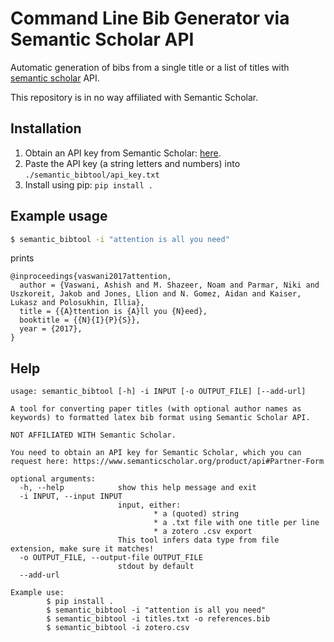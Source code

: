 # Command Line Bib Generator via Semantic Scholar API

Automatic generation of bibs from a single title or a list of titles with
[semantic scholar](https://www.semanticscholar.org/product/api) API.

This repository is in no way affiliated with Semantic Scholar.

## Installation

1. Obtain an API key from Semantic Scholar: [here](https://www.semanticscholar.org/product/api#Partner-Form).
2. Paste the API key (a string letters and numbers) into `./semantic_bibtool/api_key.txt`
3. Install using pip: `pip install .`

## Example usage

```bash
$ semantic_bibtool -i "attention is all you need"
```
prints
```
@inproceedings{vaswani2017attention,
  author = {Vaswani, Ashish and M. Shazeer, Noam and Parmar, Niki and Uszkoreit, Jakob and Jones, Llion and N. Gomez, Aidan and Kaiser, Lukasz and Polosukhin, Illia},
  title = {{A}ttention is {A}ll you {N}eed},
  booktitle = {{N}{I}{P}{S}},
  year = {2017},
}
```

## Help
```
usage: semantic_bibtool [-h] -i INPUT [-o OUTPUT_FILE] [--add-url]

A tool for converting paper titles (with optional author names as keywords) to formatted latex bib format using Semantic Scholar API.

NOT AFFILIATED WITH Semantic Scholar.

You need to obtain an API key for Semantic Scholar, which you can request here: https://www.semanticscholar.org/product/api#Partner-Form

optional arguments:
  -h, --help            show this help message and exit
  -i INPUT, --input INPUT
                        input, either:
                                * a (quoted) string
                                * a .txt file with one title per line
                                * a zotero .csv export
                        This tool infers data type from file extension, make sure it matches!
  -o OUTPUT_FILE, --output-file OUTPUT_FILE
                        stdout by default
  --add-url

Example use:
        $ pip install .
        $ semantic_bibtool -i "attention is all you need"
        $ semantic_bibtool -i titles.txt -o references.bib
        $ semantic_bibtool -i zotero.csv
```